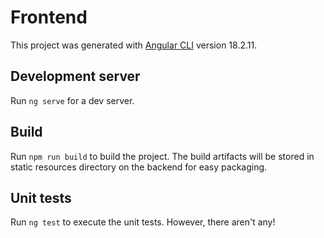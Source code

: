 # Frontend

This project was generated with [Angular CLI](https://github.com/angular/angular-cli) version 18.2.11.

## Development server

Run `ng serve` for a dev server.

## Build

Run `npm run build` to build the project. The build artifacts will be stored in static resources directory on the backend for easy packaging.

## Unit tests

Run `ng test` to execute the unit tests. However, there aren't any!
